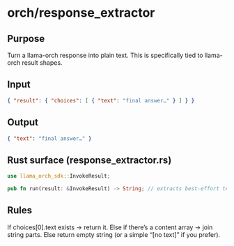 # orch/response_extractor

## Purpose
Turn a llama-orch response into plain text. This is specifically tied to llama-orch result shapes.

## Input
```json
{ "result": { "choices": [ { "text": "final answer…" } ] } }
```

## Output
```json
{ "text": "final answer…" }
```

## Rust surface (response_extractor.rs)
```rust
use llama_orch_sdk::InvokeResult;

pub fn run(result: &InvokeResult) -> String; // extracts best-effort text
```

## Rules
If choices[0].text exists → return it.
Else if there’s a content array → join string parts.
Else return empty string (or a simple “[no text]” if you prefer).
